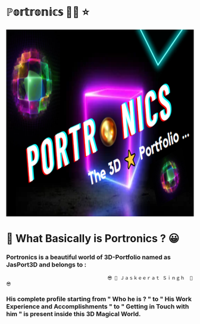 # ℙ𝕠𝕣𝕥𝕣𝕠𝕟𝕚𝕔𝕤 🎩🧊 ⭐

<p align="center">
    <img src="./Portronics.PNG" width="870px" height="500px">
</p>

# 🚩 What Basically is Portronics ? 😀
### Portronics is a beautiful world of 3D-Portfolio named as <strong> JasPort3D </strong> and belongs to :
                                          😎 🎀 Ｊａｓｋｅｅｒａｔ Ｓｉｎｇｈ  🎀 😎
### His complete profile starting from " Who he is ? " to  " His Work Experience and Accomplishments " to " Getting in Touch with him " is present inside this 3D Magical World.
